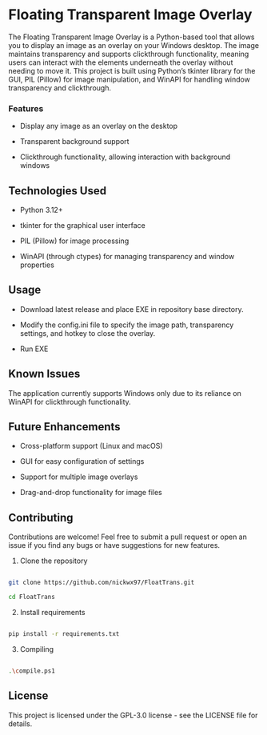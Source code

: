 # Floating Transparent Image Overlay

The Floating Transparent Image Overlay is a Python-based tool that allows you to display an image as an overlay on your Windows desktop. The image maintains transparency and supports clickthrough functionality, meaning users can interact with the elements underneath the overlay without needing to move it. This project is built using Python’s tkinter library for the GUI, PIL (Pillow) for image manipulation, and WinAPI for handling window transparency and clickthrough.

  

### Features

- Display any image as an overlay on the desktop

- Transparent background support

- Clickthrough functionality, allowing interaction with background windows

  

## Technologies Used

- Python 3.12+

- tkinter for the graphical user interface

- PIL (Pillow) for image processing

- WinAPI (through ctypes) for managing transparency and window properties

  

## Usage

- Download latest release and place EXE in repository base directory.

- Modify the config.ini file to specify the image path, transparency settings, and hotkey to close the overlay.

- Run EXE

  

## Known Issues

The application currently supports Windows only due to its reliance on WinAPI for clickthrough functionality.

  

## Future Enhancements

- Cross-platform support (Linux and macOS)

- GUI for easy configuration of settings

- Support for multiple image overlays

- Drag-and-drop functionality for image files

  

## Contributing

Contributions are welcome! Feel free to submit a pull request or open an issue if you find any bugs or have suggestions for new features.

1. Clone the repository

```bash

git clone https://github.com/nickwx97/FloatTrans.git

cd FloatTrans

```

2. Install requirements

```bash

pip install -r requirements.txt

```

3. Compiling

```bash

.\compile.ps1

```

  

## License

This project is licensed under the GPL-3.0 license - see the LICENSE file for details.
